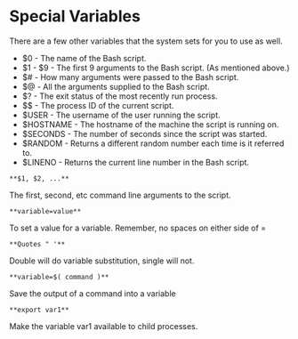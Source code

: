# Special Variables

There are a few other variables that the system sets for you to use as well.

* $0 - The name of the Bash script.
* $1 - $9 - The first 9 arguments to the Bash script. (As mentioned above.)
* $# - How many arguments were passed to the Bash script.
* $@ - All the arguments supplied to the Bash script.
* $? - The exit status of the most recently run process.
* $$ - The process ID of the current script.
* $USER - The username of the user running the script.
* $HOSTNAME - The hostname of the machine the script is running on.
* $SECONDS - The number of seconds since the script was started.
* $RANDOM - Returns a different random number each time is it referred to.
* $LINENO - Returns the current line number in the Bash script.
```
**$1, $2, ...**
```
The first, second, etc command line arguments to the script.

```
**variable=value**
```
To set a value for a variable. Remember, no spaces on either side of =
```
**Quotes " '**
```
Double will do variable substitution, single will not.
```
**variable=$( command )**
```
Save the output of a command into a variable
```
**export var1**
```
Make the variable var1 available to child processes.